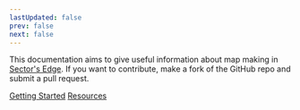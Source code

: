 ```yaml
---
lastUpdated: false
prev: false
next: false
---
```


This documentation aims to give useful information about map making in [Sector's Edge](https://store.steampowered.com/app/1024890/Sectors_Edge/). If you want to contribute, make a fork of the GitHub repo and submit a pull request.

[<Badge type="tip">Getting Started</Badge>](guides/getting_started.md)    [<Badge type="tip">Resources</Badge>](resources.md)